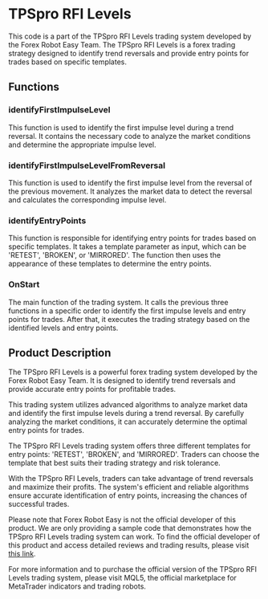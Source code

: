# TPSpro RFI Levels

This code is a part of the TPSpro RFI Levels trading system developed by the Forex Robot Easy Team. The TPSpro RFI Levels is a forex trading strategy designed to identify trend reversals and provide entry points for trades based on specific templates.

## Functions

### identifyFirstImpulseLevel

This function is used to identify the first impulse level during a trend reversal. It contains the necessary code to analyze the market conditions and determine the appropriate impulse level.

### identifyFirstImpulseLevelFromReversal

This function is used to identify the first impulse level from the reversal of the previous movement. It analyzes the market data to detect the reversal and calculates the corresponding impulse level.

### identifyEntryPoints

This function is responsible for identifying entry points for trades based on specific templates. It takes a template parameter as input, which can be 'RETEST', 'BROKEN', or 'MIRRORED'. The function then uses the appearance of these templates to determine the entry points.

### OnStart

The main function of the trading system. It calls the previous three functions in a specific order to identify the first impulse levels and entry points for trades. After that, it executes the trading strategy based on the identified levels and entry points.

## Product Description

The TPSpro RFI Levels is a powerful forex trading system developed by the Forex Robot Easy Team. It is designed to identify trend reversals and provide accurate entry points for profitable trades.

This trading system utilizes advanced algorithms to analyze market data and identify the first impulse levels during a trend reversal. By carefully analyzing the market conditions, it can accurately determine the optimal entry points for trades.

The TPSpro RFI Levels trading system offers three different templates for entry points: 'RETEST', 'BROKEN', and 'MIRRORED'. Traders can choose the template that best suits their trading strategy and risk tolerance.

With the TPSpro RFI Levels, traders can take advantage of trend reversals and maximize their profits. The system's efficient and reliable algorithms ensure accurate identification of entry points, increasing the chances of successful trades.

Please note that Forex Robot Easy is not the official developer of this product. We are only providing a sample code that demonstrates how the TPSpro RFI Levels trading system can work. To find the official developer of this product and access detailed reviews and trading results, please visit [this link](https://forexroboteasy.com/forex-robot-review/tpspro-rfi-levels-review-key-to-forex-trend-reversals/).

For more information and to purchase the official version of the TPSpro RFI Levels trading system, please visit MQL5, the official marketplace for MetaTrader indicators and trading robots.

